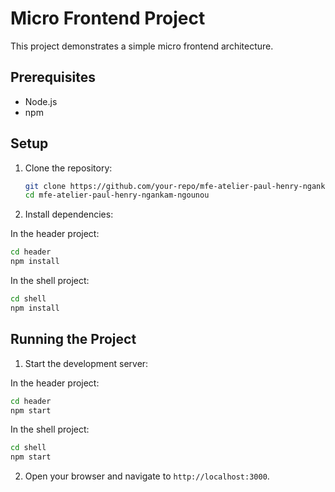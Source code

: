 # Micro Frontend Project

This project demonstrates a simple micro frontend architecture.

## Prerequisites

- Node.js
- npm

## Setup

1. Clone the repository:

   ```bash
   git clone https://github.com/your-repo/mfe-atelier-paul-henry-ngankam-ngounou.git
   cd mfe-atelier-paul-henry-ngankam-ngounou
   ```

2. Install dependencies:

In the header project:

```bash
cd header
npm install
```

In the shell project:

```bash
cd shell
npm install
```

## Running the Project

1. Start the development server:

In the header project:

```bash
cd header
npm start
```

In the shell project:

```bash
cd shell
npm start
```

2. Open your browser and navigate to `http://localhost:3000`.
